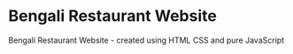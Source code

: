 # Bengali Restaurant Website
 Bengali Restaurant Website - created using HTML CSS and pure JavaScript
